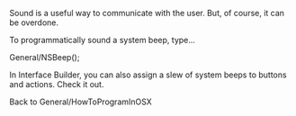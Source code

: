 Sound is a useful way to communicate with the user.  But, of course, it can be overdone.

To programmatically sound a system beep, type...
    
General/NSBeep();

In Interface Builder, you can also assign a slew of system beeps to buttons and actions.  Check it out.

Back to General/HowToProgramInOSX